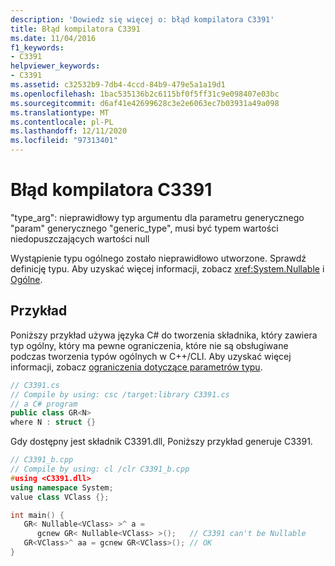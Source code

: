 ```yaml
---
description: 'Dowiedz się więcej o: błąd kompilatora C3391'
title: Błąd kompilatora C3391
ms.date: 11/04/2016
f1_keywords:
- C3391
helpviewer_keywords:
- C3391
ms.assetid: c32532b9-7db4-4ccd-84b9-479e5a1a19d1
ms.openlocfilehash: 1bac535136b2c6115bf0f5ff31c9e098407e03bc
ms.sourcegitcommit: d6af41e42699628c3e2e6063ec7b03931a49a098
ms.translationtype: MT
ms.contentlocale: pl-PL
ms.lasthandoff: 12/11/2020
ms.locfileid: "97313401"
---
```

# <a name="compiler-error-c3391"></a>Błąd kompilatora C3391

"type_arg": nieprawidłowy typ argumentu dla parametru generycznego "param" generycznego "generic_type", musi być typem wartości niedopuszczających wartości null

Wystąpienie typu ogólnego zostało nieprawidłowo utworzone. Sprawdź definicję typu. Aby uzyskać więcej informacji, zobacz <xref:System.Nullable> i [Ogólne](../../extensions/generics-cpp-component-extensions.md).

## <a name="example"></a>Przykład

Poniższy przykład używa języka C# do tworzenia składnika, który zawiera typ ogólny, który ma pewne ograniczenia, które nie są obsługiwane podczas tworzenia typów ogólnych w C++/CLI. Aby uzyskać więcej informacji, zobacz [ograniczenia dotyczące parametrów typu](/dotnet/csharp/programming-guide/generics/constraints-on-type-parameters).

```csharp
// C3391.cs
// Compile by using: csc /target:library C3391.cs
// a C# program
public class GR<N>
where N : struct {}
```

Gdy dostępny jest składnik C3391.dll, Poniższy przykład generuje C3391.

```cpp
// C3391_b.cpp
// Compile by using: cl /clr C3391_b.cpp
#using <C3391.dll>
using namespace System;
value class VClass {};

int main() {
   GR< Nullable<VClass> >^ a =
      gcnew GR< Nullable<VClass> >();   // C3391 can't be Nullable
   GR<VClass>^ aa = gcnew GR<VClass>(); // OK
}
```
